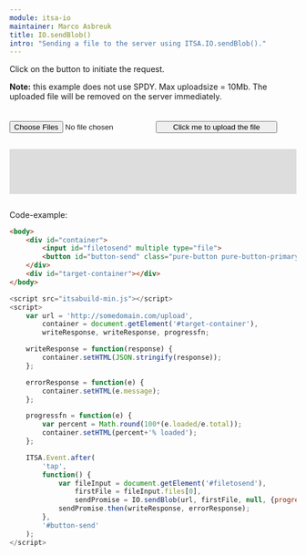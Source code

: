 ```yaml
---
module: itsa-io
maintainer: Marco Asbreuk
title: IO.sendBlob()
intro: "Sending a file to the server using ITSA.IO.sendBlob()."
---
```


<style type="text/css">
    #container {
        margin: 2em 0;
        min-height: 2em;
    }
    #container button {
        margin-top: 0.5em;
        min-width: 16em;
    }
    #target-container {
        margin: 2em 0;
        padding: 1em;
        min-height: 3.6em;
        background-color: #ddd;
    }
</style>

Click on the button to initiate the request.

**Note:** this example does not use SPDY. Max uploadsize = 10Mb. The uploaded file will be removed on the server immediately.

<div id="container">
    <input id="filetosend" multiple type="file">
    <button id="button-send" class="pure-button pure-button-primary pure-button-bordered">Click me to upload the file</button>
</div>
<div id="target-container"></div>

Code-example:

```html
<body>
    <div id="container">
        <input id="filetosend" multiple type="file">
        <button id="button-send" class="pure-button pure-button-primary pure-button-bordered">Click me to upload the file</button>
    </div>
    <div id="target-container"></div>
</body>
```

```js
<script src="itsabuild-min.js"></script>
<script>
    var url = 'http://somedomain.com/upload',
        container = document.getElement('#target-container'),
        writeResponse, writeResponse, progressfn;

    writeResponse = function(response) {
        container.setHTML(JSON.stringify(response));
    };

    errorResponse = function(e) {
        container.setHTML(e.message);
    };

    progressfn = function(e) {
        var percent = Math.round(100*(e.loaded/e.total));
        container.setHTML(percent+'% loaded');
    };

    ITSA.Event.after(
        'tap',
        function() {
            var fileInput = document.getElement('#filetosend'),
                firstFile = fileInput.files[0],
                sendPromise = IO.sendBlob(url, firstFile, null, {progressfn: progressfn);
            sendPromise.then(writeResponse, errorResponse);
        },
        '#button-send'
    );
</script>
```

<script src="../../dist/itsabuild-min.js"></script>
<script>
    var url = 'http://newsite.matrix-wijnen.nl/procesimage',
        container = document.getElement('#target-container'),
        writeResponse, writeResponse, progressfn;

    writeResponse = function(response) {
        container.setHTML('Finished');
    };

    errorResponse = function(e) {
        container.setHTML(e.message);
    };

    progressfn = function(e) {
        var percent = Math.round(100*(e.loaded/e.total));
        container.setHTML(percent+'% loaded');
    };

    ITSA.Event.after(
        'tap',
        function() {
            var fileInput = document.getElement('#filetosend'),
                firstFile = fileInput.files[0],
                sendPromise = ITSA.IO.sendBlob(url, firstFile, null, {progressfn: progressfn});
            sendPromise.then(writeResponse, errorResponse);
        },
        '#button-send'
    );
</script>